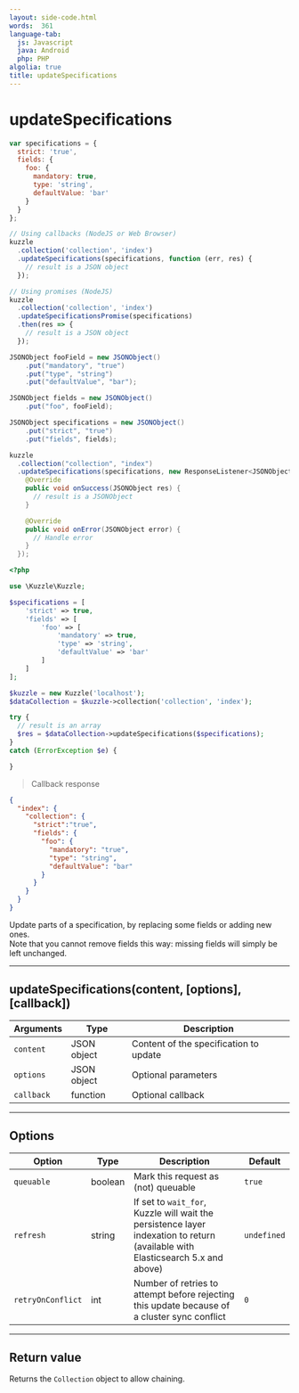 ```yaml
---
layout: side-code.html
words:  361
language-tab:
  js: Javascript
  java: Android
  php: PHP
algolia: true
title: updateSpecifications
---
```


# updateSpecifications

```js
var specifications = {
  strict: 'true',
  fields: {
    foo: {
      mandatory: true,
      type: 'string',
      defaultValue: 'bar'
    }
  }
};

// Using callbacks (NodeJS or Web Browser)
kuzzle
  .collection('collection', 'index')
  .updateSpecifications(specifications, function (err, res) {
    // result is a JSON object
  });

// Using promises (NodeJS)
kuzzle
  .collection('collection', 'index')
  .updateSpecificationsPromise(specifications)
  .then(res => {
    // result is a JSON object
  });
```

```java
JSONObject fooField = new JSONObject()
    .put("mandatory", "true")
    .put("type", "string")
    .put("defaultValue", "bar");

JSONObject fields = new JSONObject()
    .put("foo", fooField);

JSONObject specifications = new JSONObject()
    .put("strict", "true")
    .put("fields", fields);

kuzzle
  .collection("collection", "index")
  .updateSpecifications(specifications, new ResponseListener<JSONObject>() {
    @Override
    public void onSuccess(JSONObject res) {
      // result is a JSONObject
    }

    @Override
    public void onError(JSONObject error) {
      // Handle error
    }
  });
```

```php
<?php

use \Kuzzle\Kuzzle;

$specifications = [
    'strict' => true,
    'fields' => [
        'foo' => [
            'mandatory' => true,
            'type' => 'string',
            'defaultValue' => 'bar'
        ]
    ]
];

$kuzzle = new Kuzzle('localhost');
$dataCollection = $kuzzle->collection('collection', 'index');

try {
  // result is an array
  $res = $dataCollection->updateSpecifications($specifications);
}
catch (ErrorException $e) {

}
```

> Callback response

```json
{
  "index": {
    "collection": {
      "strict":"true",
      "fields": {
        "foo": {
          "mandatory": "true",
          "type": "string",
          "defaultValue": "bar"
        }
      }
    }
  }
}
```

Update parts of a specification, by replacing some fields or adding new ones.  
Note that you cannot remove fields this way: missing fields will simply be left unchanged.

---

## updateSpecifications(content, [options], [callback])

| Arguments | Type | Description |
|---------------|---------|----------------------------------------|
| ``content`` | JSON object | Content of the specification to update |
| ``options`` | JSON object | Optional parameters |
| ``callback`` | function | Optional callback |

---

## Options

| Option | Type | Description | Default |
|---------------|---------|----------------------------------------|---------|
| ``queuable`` | boolean | Mark this request as (not) queuable | ``true`` |
| ``refresh`` | string | If set to ``wait_for``, Kuzzle will wait the persistence layer indexation to return (available with Elasticsearch 5.x and above) | ``undefined`` |
| ``retryOnConflict`` | int | Number of retries to attempt before rejecting this update because of a cluster sync conflict | `0` |

---

## Return value

Returns the `Collection` object to allow chaining.
